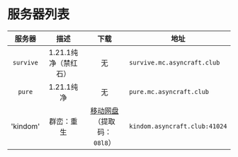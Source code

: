 ---
---

# 服务器列表

|   服务器   |      描述       |                                  下载                                  | 地址                         |
| :--------: | :-------------: | :--------------------------------------------------------------------: | ---------------------------- |
| `survive`  |    1.21.1纯净（禁红石）     |                                   无                                   | `survive.mc.asyncraft.club`  |
|   `pure`   |   1.21.1纯净    |                                   无                                   | `pure.mc.asyncraft.club`     |
|   'kindom'   |  群峦：重生  | [移动网盘](https://caiyun.139.com/m/i?2hoSJwaY8edo5)（提取码：`08l8`） | `kindom.asyncraft.club:41024` |
